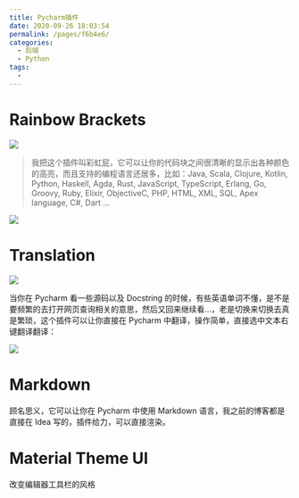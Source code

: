 ```yaml
---
title: Pycharm插件
date: 2020-09-26 18:03:54
permalink: /pages/f6b4e6/
categories:
  - 后端
  - Python
tags:
  - 
---
```

# Rainbow Brackets

![](https://pic4.zhimg.com/80/v2-b7dd590cf57bde6bd8cf4e4bc0fb002f_1440w.jpg)

> 我把这个插件叫彩虹屁，它可以让你的代码块之间很清晰的显示出各种颜色的高亮，而且支持的编程语言还居多，比如：Java, Scala, Clojure, Kotlin, Python, Haskell, Agda, Rust, JavaScript, TypeScript, Erlang, Go, Groovy, Ruby, Elixir, ObjectiveC, PHP, HTML, XML, SQL, Apex language, C#, Dart ...

<!-- more -->

![](https://pic3.zhimg.com/80/v2-5308f63bc03a6443edc51ab71a6da2b1_1440w.jpg)

# Translation

![](https://picb.zhimg.com/80/v2-d0b28cd568cdff269b0e955d9cd2c41f_1440w.jpg)

当你在 Pycharm 看一些源码以及 Docstring 的时候，有些英语单词不懂，是不是要频繁的去打开网页查询相关的意思，然后又回来继续看...，老是切换来切换去真是繁琐，这个插件可以让你直接在 Pycharm 中翻译，操作简单，直接选中文本右键翻译翻译：

![](https://picb.zhimg.com/v2-c4e916eb11957aaaac2995e5fa25c8b3_b.webp)

# Markdown
顾名思义，它可以让你在 Pycharm 中使用 Markdown 语言，我之前的博客都是直接在 Idea 写的，插件给力，可以直接渲染。


# Material Theme UI
改变编辑器工具栏的风格

